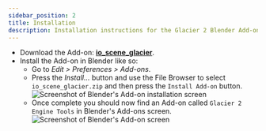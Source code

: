 ```yaml
---
sidebar_position: 2
title: Installation
description: Installation instructions for the Glacier 2 Blender Add-on
---
```


-   Download the Add-on: **[io_scene_glacier](https://github.com/glacier-modding/io_scene_glacier/releases/latest/download/io_scene_glacier.zip)**.
-   Install the Add-on in Blender like so:
    -   Go to _Edit > Preferences > Add-ons_.
    -   Press the _Install…_ button and use the File Browser to select `io_scene_glacier.zip` and then press the `Install Add-on` button.
        ![Screenshot of Blender's Add-on installation screen](pathname:///media/blender/installation/blender_add-on_installation.png)
    -   Once complete you should now find an Add-on called `Glacier 2 Engine Tools` in Blender's Add-ons screen.
        ![Screenshot of Blender's Add-on screen](pathname:///media/blender/installation/blender_add-ons_screen.png)
